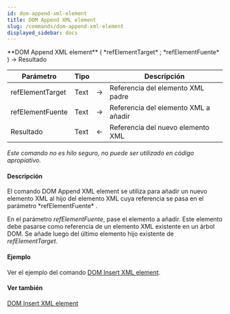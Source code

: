 ```yaml
---
id: dom-append-xml-element
title: DOM Append XML element
slug: /commands/dom-append-xml-element
displayed_sidebar: docs
---
```


<!--REF #_command_.DOM Append XML element.Syntax-->**DOM Append XML element** ( *refElementTarget* ; *refElementFuente* ) -> Resultado<!-- END REF-->
<!--REF #_command_.DOM Append XML element.Params-->
| Parámetro | Tipo |  | Descripción |
| --- | --- | --- | --- |
| refElementTarget | Text | &#8594;  | Referencia del elemento XML padre |
| refElementFuente | Text | &#8594;  | Referencia del elemento XML a añadir |
| Resultado | Text | &#8592; | Referencia del nuevo elemento XML |

<!-- END REF-->

*Este comando no es hilo seguro, no puede ser utilizado en código apropiativo.*


#### Descripción 

<!--REF #_command_.DOM Append XML element.Summary-->El comando DOM Append XML element se utiliza para añadir un nuevo elemento XML al hijo del elemento XML cuya referencia se pasa en el parámetro *refElementFuente* .<!-- END REF--> 

En el parámetro *refElementFuente*, pase el elemento a añadir. Este elemento debe pasarse como referencia de un elemento XML existente en un árbol DOM. Se añade luego del último elemento hijo existente de *refElementTarget*. 

#### Ejemplo 

Ver el ejemplo del comando [DOM Insert XML element](dom-insert-xml-element.md "DOM Insert XML element").

#### Ver también 

[DOM Insert XML element](dom-insert-xml-element.md)  